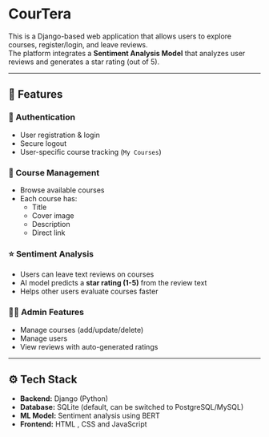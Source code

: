 # CourTera

This is a Django-based web application that allows users to explore courses, register/login, and leave reviews.  
The platform integrates a **Sentiment Analysis Model** that analyzes user reviews and generates a star rating (out of 5).

---

## 🚀 Features

### 🔑 Authentication
- User registration & login
- Secure logout
- User-specific course tracking (`My Courses`)

### 📘 Course Management
- Browse available courses
- Each course has:
  - Title
  - Cover image
  - Description
  - Direct link

### ⭐ Sentiment Analysis
- Users can leave text reviews on courses
- AI model predicts a **star rating (1-5)** from the review text
- Helps other users evaluate courses faster

### 👩‍💻 Admin Features
- Manage courses (add/update/delete)
- Manage users
- View reviews with auto-generated ratings

---

## ⚙️ Tech Stack
- **Backend:** Django (Python)
- **Database:** SQLite (default, can be switched to PostgreSQL/MySQL)
- **ML Model:** Sentiment analysis using BERT
- **Frontend:** HTML , CSS and JavaScript

